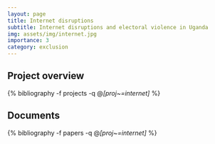 ```yaml
---
layout: page
title: Internet disruptions
subtitle: Internet disruptions and electoral violence in Uganda
img: assets/img/internet.jpg
importance: 3
category: exclusion 
---
```


## Project overview

<div class="publications">

  {% bibliography -f projects -q @*[proj~=internet]* %}

</div>

## Documents

<div class="publications">

  {% bibliography -f papers -q @*[proj~=internet]* %}

</div>



